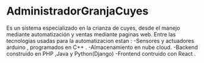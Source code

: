 # AdministradorGranjaCuyes
Es un sistema especializado en la crianza de cuyes, desde el manejo mediante automatización y ventas mediante paginas web. 
Entre las tecnologias usadas para la automatizacion estan :
-Sensores y actuadores arduino , programados en  C++ .
-Almacenamiento en nube cloud.
-Backend construido en PHP ,Java y Python(Django)
-Frontend contruido con React .


